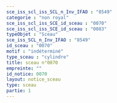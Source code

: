 ```yaml
---
sce_iss_scl_iss_SCL_n_Inv_IFAO : "8549"
categorie : "non royal"
sce_iss_scl_iss_SCE_id_sceau : "0070"
sce_iss_scl_iss_SCE_id_sceau : "0083"
typeObjet : "Sceau"
sce_iss_SCL_n_Inv_IFAO : "8549"
id_sceau : "0070"
motif : "indéterminé"
type_sceau : "cylindre"
title: sceau n°0070
empreinte: ""
id_notice: 0070
layout: notice_sceau
type: sceau
partie: 1
---
```

